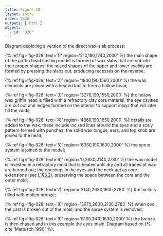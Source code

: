 ```yaml
---
title: Figure 28
layout: entry
order: 1028
outputs: [ html ]
object:
  - id: "028"
---
```


Diagram depicting a version of the direct wax-slab process: 

{% ref fig='fig-028' text='1)' region='210,190,1740,2000' %} the main shape of the griffin head casting model is formed of wax slabs that are cut into their proper shapes; the raised shapes of the upper and lower eyelids are formed by pressing the slabs out, producing recesses on the reverse; 

{% ref fig='fig-028' text='2)' region='1840,190,1560,2000' %} the wax elements are joined with a heated tool to form a hollow head; 

{% ref fig='fig-028' text='3)' region='3270,190,1550,2000' %} the hollow wax griffin head is filled with a refractory clay core material; the eye cavities are cut out and ledges formed on the interior to support inlays that will later fill the voids; 

{% ref fig='fig-028' text='4)' region='4860,190,1650,2000' %} details are added to the wax; these include incised lines around the eyes and a scaly pattern formed with punches; the solid wax tongue, ears, and top knob are joined to the head; 

{% ref fig='fig-028' text='5)' region='6360,190,1630,2000' %} the sprue system is joined to the model; 

{% ref fig='fig-028' text='6)' region='0,2630,2140,2780' %} the wax model is invested in a refractory mold that is heated until dry and all traces of wax are burned out; the openings in the eyes and the neck act as core extensions (see [I.1§3.2](/vol-1/1/#s3-2)), preserving the space between the core and the outer mold; 

{% ref fig='fig-028' text='7)' region='2140,2630,1900,2780' %} the mold is filled with molten bronze; 

{% ref fig='fig-028' text='8)' region='3970,2630,2130,2780' %} when cool, the cast is broken out of the mold, and the sprue system is removed; 

{% ref fig='fig-028' text='9)' region='6160,3410,1630,2000' %} the bronze is then chased and in this example the eyes inlaid. Diagram based on {% cite 'Mattusch 1990' %}.
